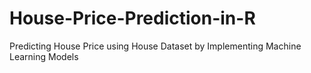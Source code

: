 # House-Price-Prediction-in-R
Predicting House Price using House Dataset by Implementing Machine Learning Models
